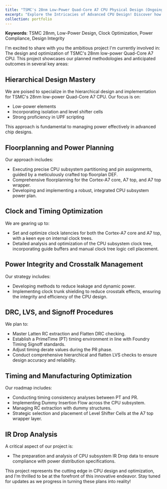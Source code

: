 ```yaml
---
title: "TSMC's 28nm Low-Power Quad-Core A7 CPU Physical Design (Ongoing)"
excerpt: "Explore the Intricacies of Advanced CPU Design! Discover how we master the TSMC 28nm Low-Power Quad-Core A7 CPU design, optimizing for power, performance, and integrity. Click for an insider's look into the world of high-tech processor development!<br/><img src='/images/portfolio-2.png'>"
collection: portfolio
---
```


**Keywords**: TSMC 28nm, Low-Power Design, Clock Optimization, Power Compliance, Design Integrity

I'm excited to share with you the ambitious project I'm currently involved in: The design and optimization of TSMC's 28nm low-power Quad-Core A7 CPU. This project showcases our planned methodologies and anticipated outcomes in several key areas:

## Hierarchical Design Mastery
We are poised to specialize in the hierarchical design and implementation for TSMC's 28nm low-power Quad-Core A7 CPU. Our focus is on:
- Low-power elements
- Incorporating isolation and level shifter cells
- Strong proficiency in UPF scripting

This approach is fundamental to managing power effectively in advanced chip designs.

## Floorplanning and Power Planning
Our approach includes:
- Executing precise CPU subsystem partitioning and pin assignments, guided by a meticulously crafted top floorplan DEF.
- Comprehensive floorplanning for the Cortex-A7 core, A7 top, and A7 top wrapper.
- Developing and implementing a robust, integrated CPU subsystem power plan.

## Clock and Timing Optimization
We are gearing up to:
- Set and optimize clock latencies for both the Cortex-A7 core and A7 top, with a keen eye on internal clock trees.
- Detailed analysis and optimization of the CPU subsystem clock tree, incorporating guide buffers and manual clock tree logic cell placement.

## Power Integrity and Crosstalk Management
Our strategy includes:
- Developing methods to reduce leakage and dynamic power.
- Implementing clock trunk shielding to reduce crosstalk effects, ensuring the integrity and efficiency of the CPU design.

## DRC, LVS, and Signoff Procedures
We plan to:
- Master Latten RC extraction and Flatten DRC checking.
- Establish a PrimeTime (PT) timing environment in line with Foundry Timing Signoff standards.
- Adjust timing derate values during the PR phase.
- Conduct comprehensive hierarchical and flatten LVS checks to ensure design accuracy and reliability.

## Timing and Manufacturing Optimization
Our roadmap includes:
- Conducting timing consistency analyses between PT and PR.
- Implementing Dummy Insertion Flow across the CPU subsystem.
- Managing RC extraction with dummy structures.
- Strategic selection and placement of Level Shifter Cells at the A7 top wrapper layer.

## IR Drop Analysis
A critical aspect of our project is:
- The preparation and analysis of CPU subsystem IR Drop data to ensure compliance with power distribution specifications.

This project represents the cutting edge in CPU design and optimization, and I'm thrilled to be at the forefront of this innovative endeavor. Stay tuned for updates as we progress in turning these plans into reality!
